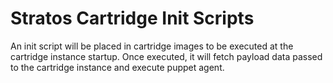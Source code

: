 # Stratos Cartridge Init Scripts

An init script will be placed in cartridge images to be executed at the cartridge instance startup. Once executed, it 
will fetch payload data passed to the cartridge instance and execute puppet agent.
